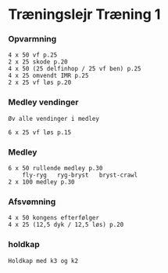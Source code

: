 # Træningslejr Træning 1

### Opvarmning
    4 x 50 vf p.25
    2 x 25 skode p.20
    4 x 50 (25 delfinhop / 25 vf ben) p.25
    4 x 25 omvendt IMR p.25
    2 x 25 vf løs p.20 

### Medley vendinger
    Øv alle vendinger i medley

    6 x 25 vf løs p.15

### Medley
    6 x 50 rullende medley p.30
        fly-ryg   ryg-bryst   bryst-crawl
    2 x 100 medley p.30

### Afsvømning
    4 x 50 kongens efterfølger
    4 x 25 (12,5 dyk / 12,5 løs) p.20

### holdkap
    Holdkap med k3 og k2